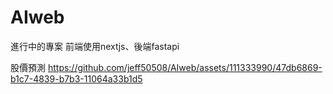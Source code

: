 # AIweb
進行中的專案
前端使用nextjs、後端fastapi

股價預測
https://github.com/jeff50508/AIweb/assets/111333990/47db6869-b1c7-4839-b7b3-11064a33b1d5

